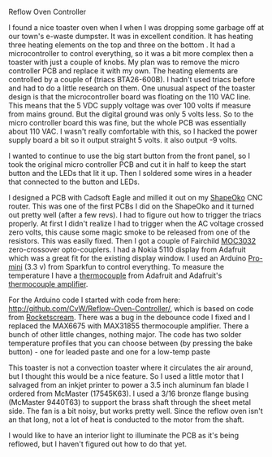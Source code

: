 Reflow Oven Controller <br>

I found a nice toaster oven when I when I was dropping some garbage off at our town's e-waste dumpster.  It was in excellent condition.  It has heating three heating elements on the top and three on the bottom . It had a microcontroller to control everything, so it was a bit more complex then a toaster with just a couple of knobs.  My plan was to remove the micro controller PCB and replace it with my own.  The heating elements are controlled by a couple of (triacs BTA26-600B).  I hadn't used triacs before and had to do a little research on them.  One unusual aspect of the toaster design is that the microcontroller board was floating on the 110 VAC line.  This means that the 5 VDC supply voltage was over 100 volts if measure from mains ground.  But the digital ground was only 5 volts less.  So to the micro controller board this was fine, but the whole PCB was essentially about 110 VAC.  I wasn't really comfortable with this, so I hacked the power supply board a bit so it output straight 5 volts.  it also output -9 volts. <br>

I wanted to continue to use the big start button from the front panel, so I took the original micro controller PCB and cut it in half to keep the start button and the LEDs that lit it up.  Then I soldered some wires in a header that connected to the button and LEDs.<br>

I designed a PCB with Cadsoft Eagle and milled it out on my [ShapeOko](http://www.shapeoko.com/) CNC router.  This was one of the first PCBs I did on the ShapeOko and it turned out pretty well (after a few revs). 
I had to figure out how to trigger the triacs properly.  At first I didn't realize I had to trigger when the AC voltage crossed zero volts, this cause some magic smoke to be released from one of the resistors.  This was easily fixed.  Then I got a couple of Fairchild [MOC3032](http://www.digikey.com/product-search/en?keywords=MOC3032M-ND) zero-crossover opto-couplers.  I had a Nokia 5110 display from Adafruit which was a great fit for the existing display window.  I used an Arduino [Pro-mini](http://www.sparkfun.com/products/11114) (3.3 v) from Sparkfun to control everything.  To measure the temperature I have a [thermocouple](http://www.adafruit.com/products/270) from Adafruit and Adafruit's [thermocouple amplifier](http://www.adafruit.com/products/269).  <br>

For the Arduino code I started with code from here: http://github.com/CvW/Reflow-Oven-Controller/, which is based on code from [Rocketscream](http://github.com/rocketscream/Reflow-Oven-Controller).  There was a bug in the debounce code I fixed and I replaced the MAX6675 with MAX31855 thermocouple amplifier.   There a bunch of other little changes, nothing major.  The code has two solder temperature profiles that you can choose between (by pressing the bake button) - one for leaded paste and one for a low-temp paste <br>

This toaster is not a convection toaster where it circulates the air around, but I thought this would be a nice feature. So I used a little motor that I salvaged from an inkjet printer to power a 3.5 inch aluminum fan blade I ordered from McMaster (17545K63).  I used a 3/16 bronze flange busing (McMaster 9440T63) to support the brass shaft through the sheet metal side. The fan is a bit noisy, but works pretty well.  Since the reflow oven isn't an that long, not a lot of heat is conducted to the motor from the shaft. <br>  

I would like to have an interior light to illuminate the PCB as it's being reflowed, but I haven't figured out how to do that yet.




